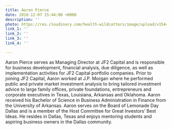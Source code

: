 ```yaml
---
title: Aaron Pierce
date: 2018-12-07 15:44:00 +0000
description: ''
photo: https://res.cloudinary.com/health-wildcatters/image/upload/v1544197462/image.png
link_1: ''
link_2: ''
link_3: ''
link_4: ''

---
```

Aaron Pierce serves as Managing Director at JF2 Capital and is responsible for business development, financial analysis, due diligence, as well as implementation activities for JF2 Capital portfolio companies. Prior to joining JF2 Capital, Aaron worked at J.P. Morgan where he performed public and private market investment analysis to bring tailored investment advice to large family offices, private foundations, entrepreneurs and corporate executives in Texas, Louisiana, Arkansas and Oklahoma. Aaron received his Bachelor of Science in Business Administration in Finance from the University of Arkansas. Aaron serves on the Board of Lemonade Day Dallas and is a member of the Host Committee for Great Investors’ Best Ideas. He resides in Dallas, Texas and enjoys mentoring students and aspiring business owners in the Dallas community.